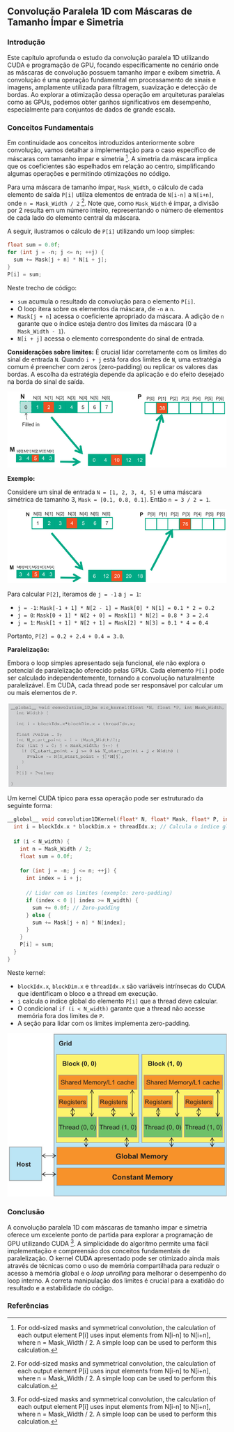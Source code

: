 ## Convolução Paralela 1D com Máscaras de Tamanho Ímpar e Simetria

### Introdução

Este capítulo aprofunda o estudo da convolução paralela 1D utilizando CUDA e programação de GPU, focando especificamente no cenário onde as máscaras de convolução possuem tamanho ímpar e exibem simetria. A convolução é uma operação fundamental em processamento de sinais e imagens, amplamente utilizada para filtragem, suavização e detecção de bordas. Ao explorar a otimização dessa operação em arquiteturas paralelas como as GPUs, podemos obter ganhos significativos em desempenho, especialmente para conjuntos de dados de grande escala.

### Conceitos Fundamentais

Em continuidade aos conceitos introduzidos anteriormente sobre convolução, vamos detalhar a implementação para o caso específico de máscaras com tamanho ímpar e simetria [^4]. A simetria da máscara implica que os coeficientes são espelhados em relação ao centro, simplificando algumas operações e permitindo otimizações no código.

Para uma máscara de tamanho ímpar, `Mask_Width`, o cálculo de cada elemento de saída `P[i]` utiliza elementos de entrada de `N[i-n]` a `N[i+n]`, onde `n = Mask_Width / 2` [^4]. Note que, como `Mask_Width` é ímpar, a divisão por 2 resulta em um número inteiro, representando o número de elementos de cada lado do elemento central da máscara.

A seguir, ilustramos o cálculo de `P[i]` utilizando um loop simples:

```c++
float sum = 0.0f;
for (int j = -n; j <= n; ++j) {
  sum += Mask[j + n] * N[i + j];
}
P[i] = sum;
```

Neste trecho de código:

*   `sum` acumula o resultado da convolução para o elemento `P[i]`.
*   O loop itera sobre os elementos da máscara, de `-n` a `n`.
*   `Mask[j + n]` acessa o coeficiente apropriado da máscara. A adição de `n` garante que o índice esteja dentro dos limites da máscara (0 a `Mask_Width - 1`).
*   `N[i + j]` acessa o elemento correspondente do sinal de entrada.

**Considerações sobre limites:** É crucial lidar corretamente com os limites do sinal de entrada `N`. Quando `i + j` está fora dos limites de `N`, uma estratégia comum é preencher com zeros (zero-padding) ou replicar os valores das bordas. A escolha da estratégia depende da aplicação e do efeito desejado na borda do sinal de saída.

![1D convolution with boundary conditions, showing input array N, mask M, and output array P, where missing elements are padded with zeros.](./../images/image6.jpg)

**Exemplo:**

Considere um sinal de entrada `N = [1, 2, 3, 4, 5]` e uma máscara simétrica de tamanho 3, `Mask = [0.1, 0.8, 0.1]`. Então `n = 3 / 2 = 1`.

![1D convolution example showing calculation of P[3] based on input array N and mask M.](./../images/image11.jpg)

Para calcular `P[2]`, iteramos de `j = -1` a `j = 1`:

*   `j = -1`:  `Mask[-1 + 1] * N[2 - 1] = Mask[0] * N[1] = 0.1 * 2 = 0.2`
*   `j = 0`:   `Mask[0 + 1] * N[2 + 0] = Mask[1] * N[2] = 0.8 * 3 = 2.4`
*   `j = 1`:   `Mask[1 + 1] * N[2 + 1] = Mask[2] * N[3] = 0.1 * 4 = 0.4`

Portanto, `P[2] = 0.2 + 2.4 + 0.4 = 3.0`.

**Paralelização:**

Embora o loop simples apresentado seja funcional, ele não explora o potencial de paralelização oferecido pelas GPUs. Cada elemento `P[i]` pode ser calculado independentemente, tornando a convolução naturalmente paralelizável. Em CUDA, cada thread pode ser responsável por calcular um ou mais elementos de `P`.

![CUDA kernel for 1D convolution, demonstrating parallel computation of output elements.](./../images/image3.jpg)

Um kernel CUDA típico para essa operação pode ser estruturado da seguinte forma:

```c++
__global__ void convolution1DKernel(float* N, float* Mask, float* P, int N_width, int Mask_Width) {
  int i = blockIdx.x * blockDim.x + threadIdx.x; // Calcula o índice global

  if (i < N_width) {
    int n = Mask_Width / 2;
    float sum = 0.0f;

    for (int j = -n; j <= n; ++j) {
      int index = i + j;

      // Lidar com os limites (exemplo: zero-padding)
      if (index < 0 || index >= N_width) {
        sum += 0.0f; // Zero-padding
      } else {
        sum += Mask[j + n] * N[index];
      }
    }
    P[i] = sum;
  }
}
```

Neste kernel:

*   `blockIdx.x`, `blockDim.x` e `threadIdx.x` são variáveis intrínsecas do CUDA que identificam o bloco e a thread em execução.
*   `i` calcula o índice global do elemento `P[i]` que a thread deve calcular.
*   O condicional `if (i < N_width)` garante que a thread não acesse memória fora dos limites de `P`.
*   A seção para lidar com os limites implementa zero-padding.

![CUDA memory model: Grid of blocks with shared memory, registers, and threads interacting with global and constant memory.](./../images/image10.jpg)

### Conclusão

A convolução paralela 1D com máscaras de tamanho ímpar e simetria oferece um excelente ponto de partida para explorar a programação de GPU utilizando CUDA [^4]. A simplicidade do algoritmo permite uma fácil implementação e compreensão dos conceitos fundamentais de paralelização. O kernel CUDA apresentado pode ser otimizado ainda mais através de técnicas como o uso de memória compartilhada para reduzir o acesso à memória global e o *loop unrolling* para melhorar o desempenho do loop interno. A correta manipulação dos limites é crucial para a exatidão do resultado e a estabilidade do código.

### Referências

[^4]: For odd-sized masks and symmetrical convolution, the calculation of each output element P[i] uses input elements from N[i-n] to N[i+n], where n = Mask_Width / 2. A simple loop can be used to perform this calculation.
<!-- END -->